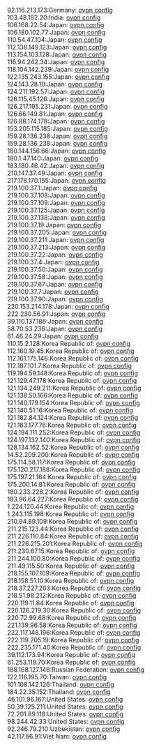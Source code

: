 92.116.213.173:Germany: [ovpn config](vpn/92_116_213_173.ovpn)  
103.48.182.20:India: [ovpn config](vpn/103_48_182_20.ovpn)  
106.168.22.54:Japan: [ovpn config](vpn/106_168_22_54.ovpn)  
106.180.102.77:Japan: [ovpn config](vpn/106_180_102_77.ovpn)  
110.54.47.104:Japan: [ovpn config](vpn/110_54_47_104.ovpn)  
112.138.149.123:Japan: [ovpn config](vpn/112_138_149_123.ovpn)  
113.154.103.128:Japan: [ovpn config](vpn/113_154_103_128.ovpn)  
116.94.242.34:Japan: [ovpn config](vpn/116_94_242_34.ovpn)  
118.104.142.239:Japan: [ovpn config](vpn/118_104_142_239.ovpn)  
122.135.243.155:Japan: [ovpn config](vpn/122_135_243_155.ovpn)  
124.143.28.10:Japan: [ovpn config](vpn/124_143_28_10.ovpn)  
124.211.192.57:Japan: [ovpn config](vpn/124_211_192_57.ovpn)  
126.115.45.126:Japan: [ovpn config](vpn/126_115_45_126.ovpn)  
126.217.195.231:Japan: [ovpn config](vpn/126_217_195_231.ovpn)  
126.66.149.81:Japan: [ovpn config](vpn/126_66_149_81.ovpn)  
126.88.174.178:Japan: [ovpn config](vpn/126_88_174_178.ovpn)  
153.205.115.185:Japan: [ovpn config](vpn/153_205_115_185.ovpn)  
159.28.136.238:Japan: [ovpn config](vpn/159_28_136_238.ovpn)  
159.28.136.238:Japan: [ovpn config](vpn/159_28_136_238.ovpn)  
180.144.156.66:Japan: [ovpn config](vpn/180_144_156_66.ovpn)  
180.1.47.140:Japan: [ovpn config](vpn/180_1_47_140.ovpn)  
183.180.46.42:Japan: [ovpn config](vpn/183_180_46_42.ovpn)  
210.147.37.49:Japan: [ovpn config](vpn/210_147_37_49.ovpn)  
217.178.170.155:Japan: [ovpn config](vpn/217_178_170_155.ovpn)  
219.100.37.1:Japan: [ovpn config](vpn/219_100_37_1.ovpn)  
219.100.37.108:Japan: [ovpn config](vpn/219_100_37_108.ovpn)  
219.100.37.109:Japan: [ovpn config](vpn/219_100_37_109.ovpn)  
219.100.37.125:Japan: [ovpn config](vpn/219_100_37_125.ovpn)  
219.100.37.138:Japan: [ovpn config](vpn/219_100_37_138.ovpn)  
219.100.37.19:Japan: [ovpn config](vpn/219_100_37_19.ovpn)  
219.100.37.205:Japan: [ovpn config](vpn/219_100_37_205.ovpn)  
219.100.37.211:Japan: [ovpn config](vpn/219_100_37_211.ovpn)  
219.100.37.213:Japan: [ovpn config](vpn/219_100_37_213.ovpn)  
219.100.37.22:Japan: [ovpn config](vpn/219_100_37_22.ovpn)  
219.100.37.4:Japan: [ovpn config](vpn/219_100_37_4.ovpn)  
219.100.37.50:Japan: [ovpn config](vpn/219_100_37_50.ovpn)  
219.100.37.58:Japan: [ovpn config](vpn/219_100_37_58.ovpn)  
219.100.37.67:Japan: [ovpn config](vpn/219_100_37_67.ovpn)  
219.100.37.7:Japan: [ovpn config](vpn/219_100_37_7.ovpn)  
219.100.37.90:Japan: [ovpn config](vpn/219_100_37_90.ovpn)  
220.153.214.178:Japan: [ovpn config](vpn/220_153_214_178.ovpn)  
222.230.56.91:Japan: [ovpn config](vpn/222_230_56_91.ovpn)  
39.110.137.186:Japan: [ovpn config](vpn/39_110_137_186.ovpn)  
58.70.53.236:Japan: [ovpn config](vpn/58_70_53_236.ovpn)  
61.46.24.29:Japan: [ovpn config](vpn/61_46_24_29.ovpn)  
110.15.2.128:Korea Republic of: [ovpn config](vpn/110_15_2_128.ovpn)  
112.160.19.45:Korea Republic of: [ovpn config](vpn/112_160_19_45.ovpn)  
112.161.175.146:Korea Republic of: [ovpn config](vpn/112_161_175_146.ovpn)  
112.187.101.7:Korea Republic of: [ovpn config](vpn/112_187_101_7.ovpn)  
119.194.59.148:Korea Republic of: [ovpn config](vpn/119_194_59_148.ovpn)  
121.129.47.178:Korea Republic of: [ovpn config](vpn/121_129_47_178.ovpn)  
121.134.249.211:Korea Republic of: [ovpn config](vpn/121_134_249_211.ovpn)  
121.138.50.166:Korea Republic of: [ovpn config](vpn/121_138_50_166.ovpn)  
121.140.179.154:Korea Republic of: [ovpn config](vpn/121_140_179_154.ovpn)  
121.140.51.16:Korea Republic of: [ovpn config](vpn/121_140_51_16.ovpn)  
121.182.84.124:Korea Republic of: [ovpn config](vpn/121_182_84_124.ovpn)  
121.183.177.76:Korea Republic of: [ovpn config](vpn/121_183_177_76.ovpn)  
124.194.111.252:Korea Republic of: [ovpn config](vpn/124_194_111_252.ovpn)  
124.197.132.140:Korea Republic of: [ovpn config](vpn/124_197_132_140.ovpn)  
128.134.162.52:Korea Republic of: [ovpn config](vpn/128_134_162_52.ovpn)  
14.52.209.200:Korea Republic of: [ovpn config](vpn/14_52_209_200.ovpn)  
175.114.58.117:Korea Republic of: [ovpn config](vpn/175_114_58_117.ovpn)  
175.120.217.188:Korea Republic of: [ovpn config](vpn/175_120_217_188.ovpn)  
175.197.21.164:Korea Republic of: [ovpn config](vpn/175_197_21_164.ovpn)  
175.200.14.81:Korea Republic of: [ovpn config](vpn/175_200_14_81.ovpn)  
180.233.228.2:Korea Republic of: [ovpn config](vpn/180_233_228_2.ovpn)  
183.96.64.227:Korea Republic of: [ovpn config](vpn/183_96_64_227.ovpn)  
1.224.120.44:Korea Republic of: [ovpn config](vpn/1_224_120_44.ovpn)  
1.243.115.198:Korea Republic of: [ovpn config](vpn/1_243_115_198.ovpn)  
210.94.89.109:Korea Republic of: [ovpn config](vpn/210_94_89_109.ovpn)  
211.215.123.44:Korea Republic of: [ovpn config](vpn/211_215_123_44.ovpn)  
211.226.110.84:Korea Republic of: [ovpn config](vpn/211_226_110_84.ovpn)  
211.226.215.201:Korea Republic of: [ovpn config](vpn/211_226_215_201.ovpn)  
211.230.67.15:Korea Republic of: [ovpn config](vpn/211_230_67_15.ovpn)  
211.244.100.80:Korea Republic of: [ovpn config](vpn/211_244_100_80.ovpn)  
211.49.115.50:Korea Republic of: [ovpn config](vpn/211_49_115_50.ovpn)  
218.155.107.109:Korea Republic of: [ovpn config](vpn/218_155_107_109.ovpn)  
218.158.51.10:Korea Republic of: [ovpn config](vpn/218_158_51_10.ovpn)  
218.37.227.203:Korea Republic of: [ovpn config](vpn/218_37_227_203.ovpn)  
218.51.98.212:Korea Republic of: [ovpn config](vpn/218_51_98_212.ovpn)  
220.119.11.84:Korea Republic of: [ovpn config](vpn/220_119_11_84.ovpn)  
220.126.219.30:Korea Republic of: [ovpn config](vpn/220_126_219_30.ovpn)  
220.72.99.68:Korea Republic of: [ovpn config](vpn/220_72_99_68.ovpn)  
221.139.96.58:Korea Republic of: [ovpn config](vpn/221_139_96_58.ovpn)  
222.117.148.196:Korea Republic of: [ovpn config](vpn/222_117_148_196.ovpn)  
222.119.205.19:Korea Republic of: [ovpn config](vpn/222_119_205_19.ovpn)  
222.235.171.40:Korea Republic of: [ovpn config](vpn/222_235_171_40.ovpn)  
39.112.173.94:Korea Republic of: [ovpn config](vpn/39_112_173_94.ovpn)  
61.253.119.70:Korea Republic of: [ovpn config](vpn/61_253_119_70.ovpn)  
188.168.127.148:Russian Federation: [ovpn config](vpn/188_168_127_148.ovpn)  
122.116.195.70:Taiwan: [ovpn config](vpn/122_116_195_70.ovpn)  
101.108.142.126:Thailand: [ovpn config](vpn/101_108_142_126.ovpn)  
184.22.35.152:Thailand: [ovpn config](vpn/184_22_35_152.ovpn)  
46.101.96.167:United States: [ovpn config](vpn/46_101_96_167.ovpn)  
50.39.125.211:United States: [ovpn config](vpn/50_39_125_211.ovpn)  
72.201.89.118:United States: [ovpn config](vpn/72_201_89_118.ovpn)  
98.244.42.33:United States: [ovpn config](vpn/98_244_42_33.ovpn)  
92.246.79.210:Uzbekistan: [ovpn config](vpn/92_246_79_210.ovpn)  
42.117.66.91:Viet Nam: [ovpn config](vpn/42_117_66_91.ovpn)  
